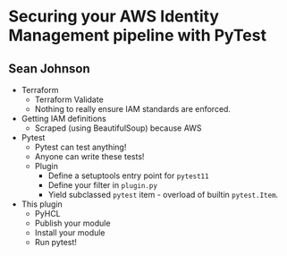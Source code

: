 # Securing your AWS Identity Management pipeline with PyTest
## Sean Johnson

* Terraform
    * Terraform Validate
    * Nothing to really ensure IAM standards are enforced.
* Getting IAM definitions
    * Scraped (using BeautifulSoup) because AWS
* Pytest
    * Pytest can test anything!
    * Anyone can write these tests!
    * Plugin
        * Define a setuptools entry point for `pytest11`
        * Define your filter in `plugin.py`
        * Yield subclassed `pytest` item - overload of builtin `pytest.Item`.
* This plugin
    * PyHCL
    * Publish your module
    * Install your module
    * Run pytest!
